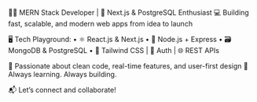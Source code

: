 🧑‍💻 MERN Stack Developer | 🚀 Next.js & PostgreSQL Enthusiast
💻 Building fast, scalable, and modern web apps from idea to launch

🖥️ Tech Playground:
• ⚛️ React.js & Next.js
• 🧠 Node.js + Express
• 🗃️ MongoDB & PostgreSQL
• 🎨 Tailwind CSS | 🔐 Auth | 🌐 REST APIs

🌟 Passionate about clean code, real-time features, and user-first design
🌱 Always learning. Always building.

📬 Let’s connect and collaborate!
